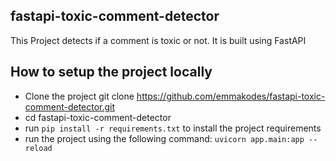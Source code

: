 ## fastapi-toxic-comment-detector
This Project detects if a comment is toxic or not. It is built using FastAPI
## How to setup the project locally
- Clone the project 
git clone https://github.com/emmakodes/fastapi-toxic-comment-detector.git
- cd fastapi-toxic-comment-detector
- run `pip install -r requirements.txt` to install the project requirements
- run the project using the following command:
`uvicorn app.main:app --reload`
